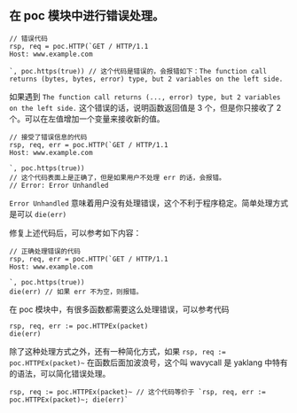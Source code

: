 ## 在 poc 模块中进行错误处理。

```yak error
// 错误代码
rsp, req = poc.HTTP(`GET / HTTP/1.1
Host: www.example.com

`, poc.https(true)) // 这个代码是错误的，会报错如下：The function call returns (bytes, bytes, error) type, but 2 variables on the left side. 
```

如果遇到 `The function call returns (..., error) type, but 2 variables on the left side.` 这个错误的话，说明函数返回值是 3 个，但是你只接收了 2 个。可以在左值增加一个变量来接收新的值。

```yak
// 接受了错误信息的代码
rsp, req, err = poc.HTTP(`GET / HTTP/1.1
Host: www.example.com

`, poc.https(true))
// 这个代码表面上是正确了，但是如果用户不处理 err 的话，会报错。
// Error: Error Unhandled 
```

`Error Unhandled` 意味着用户没有处理错误，这个不利于程序稳定。简单处理方式是可以 `die(err)`

修复上述代码后，可以参考如下内容：

```yak
// 正确处理错误的代码
rsp, req, err = poc.HTTP(`GET / HTTP/1.1
Host: www.example.com

`, poc.https(true))
die(err) // 如果 err 不为空，则报错。
```

在 poc 模块中，有很多函数都需要这么处理错误，可以参考代码

```
rsp, req, err := poc.HTTPEx(packet)
die(err)
```

除了这种处理方式之外，还有一种简化方式，如果 `rsp, req := poc.HTTPEx(packet)~` 在函数后面加波浪号，这个叫 wavycall 是 yaklang 中特有的语法，可以简化错误处理。

```yak
rsp, req := poc.HTTPEx(packet)~ // 这个代码等价于 `rsp, req, err := poc.HTTPEx(packet)~; die(err)`
```